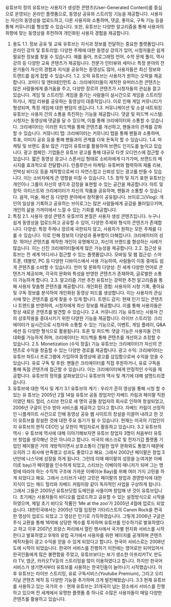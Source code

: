 유튜브의 정의
유튜브는 사용자가 생성한 콘텐츠(User-Generated Content)를 중심으로 운영되는 온라인 플랫폼으로, 동영상 공유와 스트리밍 기능을 제공합니다. 사용자는 자신의 동영상을 업로드하고, 다른 사용자와 소통하며, 댓글, 좋아요, 구독 기능 등을 통해 커뮤니티를 형성할 수 있습니다. 또한, 유튜브는 다양한 알고리즘을 통해 사용자의 취향에 맞는 동영상을 추천하여 개인화된 사용자 경험을 제공합니다.
1. 용도
1.1. 정보 공유 및 교육
유튜브는 지식과 정보를 전달하는 중요한 플랫폼입니다.
온라인 강의 및 튜토리얼: 다양한 주제에 대한 동영상 강의가 있어, 시청자들은 쉽게 필요한 정보를 찾을 수 있습니다. 예를 들어, 프로그래밍 언어, 수학 문제 풀이, 역사 강의 등 다양한 교육 콘텐츠가 제공됩니다.
전문가 인터뷰와 세미나: 특정 분야의 전문가들이 자신의 경험과 지식을 공유하는 동영상도 많아, 사용자들은 최신 정보와 트렌드를 쉽게 접할 수 있습니다.
1.2. 오락
유튜브는 사용자가 원하는 오락을 제공합니다.
코미디 및 엔터테인먼트 쇼: 크리에이터들이 제작한 유머러스한 콘텐츠는 많은 사람들에게 즐거움을 주고, 다양한 장르의 콘텐츠가 시청자들의 관심을 끌고 있습니다.
게임 및 스트리밍: 게임을 즐기는 사람들이 실시간으로 게임을 스트리밍하거나, 게임 리뷰를 공유하는 동영상이 대중적입니다. 이로 인해 게임 커뮤니티가 형성되며, 특정 게임에 대한 팬덤이 생깁니다.
1.3. 커뮤니케이션 및 소셜 네트워킹
유튜브는 사용자 간의 소통을 촉진하는 기능을 제공합니다.
댓글 및 피드백 시스템: 시청자는 동영상에 댓글을 달 수 있으며, 이를 통해 크리에이터와 소통할 수 있습니다. 크리에이터는 이러한 피드백을 통해 콘텐츠를 개선하고, 팬들과의 관계를 강화할 수 있습니다.
커뮤니티 탭: 크리에이터는 커뮤니티 탭을 통해 팬들과 소통하며, 투표, 이미지 공유 등을 통해 팬들과의 관계를 더욱 돈독히 할 수 있습니다.
1.4. 마케팅 및 브랜드 홍보
많은 기업이 유튜브를 활용하여 브랜드 인지도를 높이고 있습니다.
광고 캠페인: 기업들은 유튜브 광고를 통해 대규모 타겟 오디언스에 접근할 수 있습니다. 짧은 동영상 광고나 스폰서십 형태로 소비자에게 다가가며, 브랜드의 메시지를 효과적으로 전달합니다.
인플루언서 마케팅: 유튜버와 협력하여 제품 리뷰, 언박싱 비디오 등을 제작함으로써 더 자연스럽고 신뢰성 있는 광고를 만들 수 있습니다. 이는 소비자에게 큰 영향을 미칠 수 있습니다.
1.5. 창작 및 자기 표현
유튜브는 개인이나 그룹이 자신의 생각과 감정을 표현할 수 있는 공간을 제공합니다.
아트 및 창작: 아티스트와 크리에이터가 자신의 작품을 공유하며, 팬들과 소통할 수 있습니다. 음악, 미술, 패션 등 다양한 분야에서 창작물이 공유됩니다.
브이로그(Vlog): 개인의 일상을 기록하고 공유하는 브이로그는 많은 사람들에게 공감을 불러일으키며, 개인의 삶을 가까이에서 느낄 수 있는 기회를 제공합니다.
2. 특징
2.1. 사용자 생성 콘텐츠
유튜브의 본질은 사용자 생성 콘텐츠입니다. 누구나 쉽게 동영상을 업로드하고 공유할 수 있어, 다양한 주제와 형식의 콘텐츠가 존재합니다.
다양성: 특정 주제나 장르에 국한되지 않고, 사용자가 원하는 모든 주제를 다룰 수 있습니다. 이로 인해 정보의 다양성과 풍부함이 더해집니다.
크리에이터의 성장: 뛰어난 콘텐츠를 제작한 개인이 유명해지고, 자신의 브랜드를 형성하는 사례가 많습니다. 이는 신진 크리에이터들에게 많은 가능성을 제공합니다.
2.2. 접근성
유튜브는 전 세계 어디서나 접근할 수 있는 플랫폼입니다.
모바일 및 웹 접근성: 스마트폰, 태블릿, PC 등 다양한 디바이스에서 사용 가능하여, 사람들이 이동 중에도 쉽게 콘텐츠를 소비할 수 있습니다.
언어 및 문화적 다양성: 전 세계 다양한 언어로 콘텐츠가 제공되며, 각국의 문화와 특성을 반영한 콘텐츠가 존재하여, 글로벌한 소통이 가능하게 합니다.
2.3. 알고리즘 기반 추천
유튜브는 강력한 추천 알고리즘을 통해 사용자 맞춤형 콘텐츠를 제공합니다.
개인화된 경험: 사용자의 시청 기록, 좋아요 및 구독 정보를 분석하여 개인화된 동영상 피드를 생성합니다. 이는 사용자의 관심사에 맞는 콘텐츠를 쉽게 찾을 수 있게 합니다.
트렌드 감지: 현재 인기 있는 콘텐츠나 트렌드를 반영하여, 시청자에게 최신 정보를 제공합니다. 이를 통해 사용자들은 항상 새로운 콘텐츠를 발견할 수 있습니다.
2.4. 커뮤니티 기능
유튜브는 사용자 간의 상호작용을 증대시키기 위한 다양한 기능을 제공합니다.
라이브 스트리밍: 크리에이터가 실시간으로 시청자와 소통할 수 있는 기능으로, 이벤트, 게임 플레이, Q&A 세션 등 다양한 형식으로 활용됩니다.
토론 및 피드백: 댓글 기능은 사용자들 간의 대화를 가능하게 하며, 크리에이터는 피드백을 통해 콘텐츠를 개선하고 조정할 수 있습니다.
2.5. Monetization (수익 창출) 기능
유튜브는 크리에이터가 자신의 콘텐츠로 수익을 창출할 수 있는 다양한 경로를 제공합니다.
광고 수익: 크리에이터는 유튜브 파트너 프로그램에 가입하여 동영상에 광고를 삽입함으로써 수익을 얻을 수 있습니다.
유료 구독 및 후원: 팬들은 크리에이터를 직접 후원하거나, 유료 구독을 통해 독점 콘텐츠에 접근할 수 있습니다. 이는 크리에이터에게 안정적인 수익을 제공합니다.
유튜브의 정의를 살펴보았으니 유튜브의 역사 및 계기에 대해 설명드리겠습니다.
3. 유튜브에 대한 역사 및 계기
3.1 유튜브의 계기 : 우리가 흔히 영상을 통해 시청 할 수 있는 유 튜브는 2005년 2월 14일 유튜브 공동 창업자인 자베드 카림과 페이팔 직원이였던 채드 헐리, 스티브 천으로 세 명의 공돌 창업자의 회사로 인하여 창설되었고, 2006년 구글이 인수 받아 서비스를 제공하고 있다고 합니다. 자베드 카림이 선정적인 니플게이트 사건으로 인해 동영상 공유 웹 사이트의 창설을 이끌어 내려고 한 것이 유튜브를 창설한 것에 대한 주요 동기가 될 수 있습니다. 현재는 미국의 기업인이자 유튜브의 현직 CEO인 닐 모한이 책임자로서 활동하고 있습니다.
3.2 유튜브의 역사 : 유 튜브에 역사에 대해 이야기해보자면 유튜브 창업자 3명이 처음부터 유튜브 창업을 생각해난 것은 아니라고 합니다. 미국의 에스크로 및 전자기갑 플랫폼 기업인 페이팔은 거의 개방적이면서 상호소통이 긴밀한 업무 문화와도 통했기 때문에 오히려 그 회사에 만족했고 성과도 좋았다고 해요. 그래서 2002년 페이팔은 창업 3년만에 나스닥에 성장을 하게 됩니다. 그런데 이때 페이팔의 성장을 눈여겨본 이베이(E bay)가 페이팔을 인수하게 되었고, 스티브는 이베이의 매니저가 되며 그는 명령에 따라야 하는 수직적 구조에 가까운 이베이(e Bay)를 위해 여러 가지 고민을 하게 되었다고 해요. 그래서 스티브가 내린 고민은 페이팔의 창업과 경영방식에 대한 지식이 있는 채드 헐리와 자베드 커림이랑 같이 독자적인 사업을 구상하게 됩니다. 그래서 그들은 2005년 유튜브닷컴 도메인을 사들이며 창업해 낸 것이 유튜브입니다. 초기에는 사용자들이 비디오를 업로드하고 공유할 수 있는 설정방식으로 시작을 하였으며, 제일 초기 비디오 작품인 ‘Me at the zoo’가 2005년 4월에 업로드 되었습니다. 대한민국에서는 2005년 12월 임정현 기타리스트의 Canon Rock을 편곡한 영상이 업로드 되었고 그 영상은 인기로 가득하였습니다. 그렇게 2006년 구글은 주식 교환을 통해 16억에 상당한 액수를 투자하며 유튜브를 인수하기로 발표하였다고 하고 이후 2007년 프랑스 파리에서 열린 행사에서 국가별 현지화 서비스를 시작한다고 발표하였고 9개의 유럽 국가에서 사용자를 위한 페이지를 공개하며 콘텐츠 제작자들이 광고 수익을 얻을 수 있게 되었다고 합니다. 한국어 서비스로는 2008년도에 시작이 되었습니다. 한국어 서비스를 진행하기 이전에는 영어로만 되어있어서 한국인들에게 많은 불편함을 주었고, 유튜브보다는 보기 생소한 아프리카TV, 판도라 TV, 엠군, 카카오TV등의 스트리밍을 많이 이용하였다고 합니다. 하지만 한국어 서비스가 생기면서부터 유튜브를 사용하는 한국인들이 늘어나기 시작했습니다. 이후 유튜브는 라이브 스트리밍, 유료 구독서비스(Youtube Premium), 그리고 오리 지날 콘텐츠 제작 등 다양한 기능을 추가하며 크게 발전해왔습니다.
3.3 현재 유튜브를 사용하고 있는 국가의 수 : 현재 유튜브는 31개국이 넘는 장소에서 서비스를 진행하고 있으며 전 세계에서 유명한 플랫폼 중 하나로 수많은 사용자들이 매일 다양한 콘텐츠를 활용하고 있습니다.  


